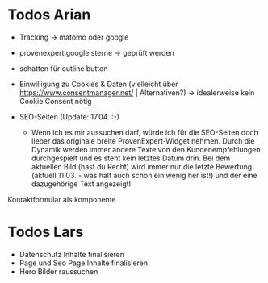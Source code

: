 # Todos Arian
- Tracking -> matomo oder google
- provenexpert google sterne -> geprüft werden

- schatten für outline button

- Einwilligung zu Cookies & Daten (vielleicht über https://www.consentmanager.net/ | Alternativen?) -> idealerweise kein Cookie Consent nötig

- SEO-Seiten (Update: 17.04. :-)
    -   Wenn ich es mir aussuchen darf, würde ich für die SEO-Seiten doch lieber das originale breite ProvenExpert-Widget nehmen. Durch die Dynamik werden immer andere Texte von den Kundenempfehlungen durchgespielt und es steht kein letztes Datum drin. Bei dem aktuellen Bild (hast du Recht) wird immer nur die letzte Bewertung (aktuell 11.03. - was halt auch schon ein wenig her ist!) und der eine dazugehörige Text angezeigt!

Kontaktformular als komponente

# Todos Lars

- Datenschutz Inhalte finalisieren
- Page und Seo Page Inhalte finalisieren
- Hero Bilder raussuchen